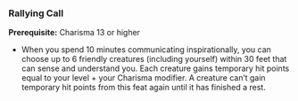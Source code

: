 ### Rallying Call

**Prerequisite:**
Charisma 13 or higher

- When you spend 10 minutes communicating inspirationally, you can choose up to 6 friendly creatures (including yourself) within 30 feet that can sense and understand you.
  Each creature gains temporary hit points equal to your level + your Charisma modifier.
  A creature can’t gain temporary hit points from this feat again until it has finished a rest.
